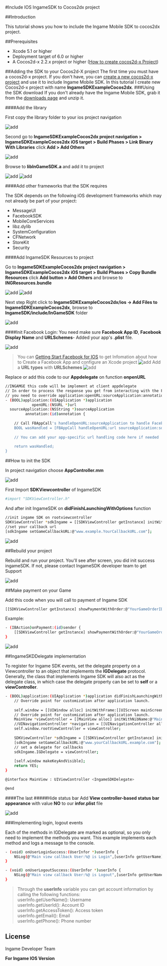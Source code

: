 #Include IOS IngameSDK to Cocos2dx project

##Introduction

This tutorial shows you how to include the Ingame Mobile SDK to cocos2dx project.

##Prerequisites
* Xcode 5.1 or higher
* Deployment target of 6.0 or higher
* A Cocos2d-x 2.2.x project or higher ([How to create cocos2d-x Project](http://www.cocos2d-x.org/wiki/How_to_Start_A_New_Cocos2D-X_Game))

##Adding the SDK to your Cocos2d-X project
The first time you must have a cocos2d-x project. If you don't have, you can [create a new cocos2d-x project](http://www.cocos2d-x.org/wiki/How_to_Start_A_New_Cocos2D-X_Game) and use it to include Ingame Mobile SDK. In this tutorial I create new Cocos2d-x project with name **IngameSDKExampleCocos2dx**.
###Using the SDK download
If you don't already have the Ingame Mobile SDK, grab it from the [downloads page](https://github.com/InGameVietnam/iOS-InGameSDKLib/archive/master.zip) and unzip it.

####Add the library

First copy the library folder to your ios project navigation

![add](http://i757.photobucket.com/albums/xx212/ichirokudo/Ingame%20iOS/ios-cocos2dx-00_zpsivxg2qgv.png)

Second go to **IngameSDKExampleCocos2dx project navigation > IngameSDKExampleCocos2dx iOS target > Build Phases > Link Binary With Libraries** click **Add > Add Others**

![add](http://i757.photobucket.com/albums/xx212/ichirokudo/Ingame%20iOS/ios-cocos2dx-01_zpsf30bealy.png)

Browse to **libInGameSDK.a** and add it to project

![add](http://i757.photobucket.com/albums/xx212/ichirokudo/Ingame%20iOS/ios-cocos2dx-02_zpsnyb5o0hp.png)
![add](http://i757.photobucket.com/albums/xx212/ichirokudo/Ingame%20iOS/ios-cocos2dx-03_zpsnjss0oz8.png)

####Add other frameworks that the SDK requires

The SDK depends on the following iOS development frameworks which may not already be part of your project:

* MessageUI
* FacebookSDK
* MobileCoreServices
* libz.dylib
* SystemConfiguration
* CFNetwork
* StoreKit
* Security

####Add IngameSDK Resources to project

Go to **IngameSDKExampleCocos2dx project navigation > IngameSDKExampleCocos2dx iOS target > Build Phases > Copy Bundle Resources** click **Add button > Add Others** and browse to **INGResources.bundle**

![add](http://i757.photobucket.com/albums/xx212/ichirokudo/Ingame%20iOS/ios-cocos2dx-04_zpsokwjj0p2.png)
![add](http://i757.photobucket.com/albums/xx212/ichirokudo/Ingame%20iOS/ios-cocos2dx-05_zpssyrycum8.png)

Next step Right click to **IngameSDKExampleCocos2dx/ios -> Add Files to IngameSDKExampleCocos2dx**, browse to **IngameSDK/include/InGameSDK** folder

![add](http://i757.photobucket.com/albums/xx212/ichirokudo/Ingame%20iOS/ios-cocos2dx-06_zpskoj7nczn.png)

####Init Facebook Login:
You need make sure **Facebook App ID**, **Facebook Display Name** and **URLSchemes**- Added your app's **.plist** file.

![add](http://i757.photobucket.com/albums/xx212/ichirokudo/Ingame%20iOS/ios-cocos2dx-10_zpsftdwgsqi.png)

>You can [Getting Start Facebook for IOS](https://developers.facebook.com/docs/ios/getting-started) to get Infomation about how to Create a Facebook App and configure an Xcode project
>![add](http://i757.photobucket.com/albums/xx212/ichirokudo/Ingame%20iOS/ios-quickstart-15_zpsyrunzsrb.png)
>Add a **URL types** with **URLSchemes**
>![add](http://i757.photobucket.com/albums/xx212/ichirokudo/Ingame%20iOS/ios-quickstart-16_zpsedr73t0o.png)

Replace or add this code to our **Appdelegate** on function **onpenURL**
```sh
//INGAMGE this code will be implement at client appdelegate
// In order to process the response you get from interacting with the Facebook login process,
// you need to override application:openURL:sourceApplication:annotation:
- (BOOL)application:(UIApplication *)application
            openURL:(NSURL *)url
  sourceApplication:(NSString *)sourceApplication
         annotation:(id)annotation {
    
    // Call FBAppCall's handleOpenURL:sourceApplication to handle Facebook app responses
    BOOL wasHandled = [FBAppCall handleOpenURL:url sourceApplication:sourceApplication];
    
    // You can add your app-specific url handling code here if needed
    
    return wasHandled;
}
```

##How to init the SDK

In project navigation choose **AppController.mm**

![add](http://i757.photobucket.com/albums/xx212/ichirokudo/Ingame%20iOS/ios-cocos2dx-07_zpsdbgcfq0f.png)

First Import **SDKViewcontroller** of IngameSDK
```sh
#import "SDKViewController.h"
```
And after init IngameSDK on **didFinishLaunchingWithOptions** function
```sh
//init ingame SDK on rootviewcontroller
SDKViewController *sdkIngame = [[SDKViewController getInstance] initWithMainView:self];
//set your callback url
[sdkIngame setGameCallbackURL:@"www.example.YourCallbackURL.com"];
```
![add](http://i757.photobucket.com/albums/xx212/ichirokudo/Ingame%20iOS/ios-cocos2dx-081_zpsu7s4e7vq.png)

##Rebuild your project

Rebuild and run your project. You'll see after screen, you did init success ingameSDK. If not, please contact IngameSDK developer team to get Support

![add](http://i757.photobucket.com/albums/xx212/ichirokudo/Ingame%20iOS/ios-cocos2dx-09_zpscfwskehl.png)

##Make payment on your Game

Add this code when you will call to payment of Ingame SDK
```sh
[[SDKViewController getInstance] showPaymentWithOrder:@"YourGameOrderID"];
```
Example:
```sh
- (IBAction)onPayment:(id)sender {
    [[SDKViewController getInstance] showPaymentWithOrder:@"YourGameOrderID"];
}
```
![add](http://i757.photobucket.com/albums/xx212/ichirokudo/Ingame%20iOS/ios-cocos2dx-11_zpsuebpnbqw.png)

##IngameSKDDelegate implementation

To register for Ingame SDK events, set the delegate property on a Viewcontroller to an object that implements the **IGDelegate** protocol. Generally, the class that implements Ingame SDK will also act as the delegate class, in which case the delegate property can be set to **self** or a **viewController**.

```sh
- (BOOL)application:(UIApplication *)application didFinishLaunchingWithOptions:(NSDictionary *)launchOptions {
    // Override point for customization after application launch.
    
    self.window = [[UIWindow alloc] initWithFrame:[[UIScreen mainScreen] bounds]];
    // Override point for customization after application launch.
    MainView *viewController = [[MainView alloc] initWithNibName:@"MainView" bundle:nil];
    //UINavigationController *navigation = [[UINavigationController alloc]initWithRootViewController:viewController];
    self.window.rootViewController = viewController;
    
    SDKViewController *sdkIngame = [[SDKViewController getInstance] initWithMainView:viewController];
    [sdkIngame setGameCallbackURL:@"www.yourCallbackURL.example.com"];
    // set a delegate for callbacks
    sdkIngame.IGDelegate = viewController;
    
    [self.window makeKeyAndVisible];
    return YES;
}
```
```sh
@interface MainView : UIViewController <IngameSDKDelegate>

@end
```

####The last
#####Hide status bar
Add **View controller-based status bar appearance** with value **NO** to our **infor.plist** file

![add](http://i757.photobucket.com/albums/xx212/ichirokudo/Ingame%20iOS/ios-quickstart-19_zpsvb6b0vi7.png)


###Implementing login, logout events

Each of the methods in IGDelegate are marked as optional, so you only need to implement the methods you want. This example implements each method and logs a message to the console.
```sh
- (void) onUserLoginSuccess:(UserInfor *)userInfo {
    NSLog(@"Main view callback User:%@ is Login",[userInfo getUserName]);
}

- (void) onUserLogoutSuccess:(UserInfor *)userInfo {
    NSLog(@"Main view callback User:%@ is Logout",[userInfo getUserName]);
}
```
>Through the **userInfo** variable you can get account information by calling the following functions:<br/>
userInfo.getUserName(): Username<br/>
userInfo.getUserId(): Account ID<br/>
userInfo.getAccessToken(): Access token<br/>
userInfo.getEmail(): Email<br/>
userInfo.getPhone(): Phone number<br/>

License
----
Ingame Developer Team

**For Ingame IOS Version**
